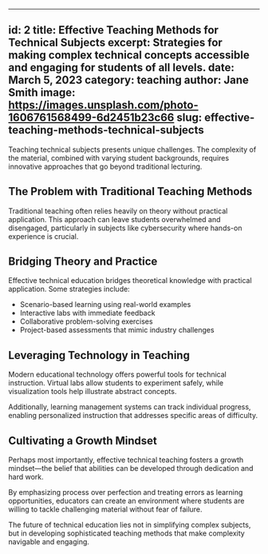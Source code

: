 
---
id: 2
title: Effective Teaching Methods for Technical Subjects
excerpt: Strategies for making complex technical concepts accessible and engaging for students of all levels.
date: March 5, 2023
category: teaching
author: Jane Smith
image: https://images.unsplash.com/photo-1606761568499-6d2451b23c66
slug: effective-teaching-methods-technical-subjects
---

Teaching technical subjects presents unique challenges. The complexity of the material, combined with varying student backgrounds, requires innovative approaches that go beyond traditional lecturing.

## The Problem with Traditional Teaching Methods

Traditional teaching often relies heavily on theory without practical application. This approach can leave students overwhelmed and disengaged, particularly in subjects like cybersecurity where hands-on experience is crucial.

## Bridging Theory and Practice

Effective technical education bridges theoretical knowledge with practical application. Some strategies include:

- Scenario-based learning using real-world examples
- Interactive labs with immediate feedback
- Collaborative problem-solving exercises
- Project-based assessments that mimic industry challenges

## Leveraging Technology in Teaching

Modern educational technology offers powerful tools for technical instruction. Virtual labs allow students to experiment safely, while visualization tools help illustrate abstract concepts.

Additionally, learning management systems can track individual progress, enabling personalized instruction that addresses specific areas of difficulty.

## Cultivating a Growth Mindset

Perhaps most importantly, effective technical teaching fosters a growth mindset—the belief that abilities can be developed through dedication and hard work.

By emphasizing process over perfection and treating errors as learning opportunities, educators can create an environment where students are willing to tackle challenging material without fear of failure.

The future of technical education lies not in simplifying complex subjects, but in developing sophisticated teaching methods that make complexity navigable and engaging.
